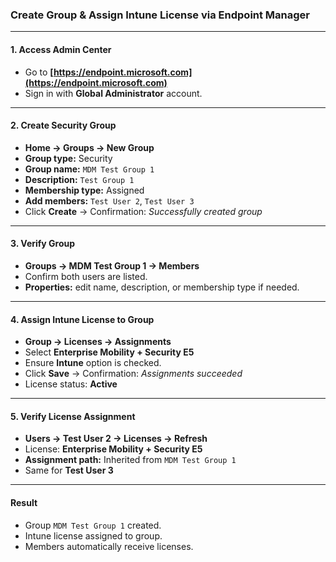 ### Create Group & Assign Intune License via Endpoint Manager

---

#### **1. Access Admin Center**

* Go to **[https://endpoint.microsoft.com](https://endpoint.microsoft.com)**
* Sign in with **Global Administrator** account.

---

#### **2. Create Security Group**

* **Home → Groups → New Group**
* **Group type:** Security
* **Group name:** `MDM Test Group 1`
* **Description:** `Test Group 1`
* **Membership type:** Assigned
* **Add members:** `Test User 2`, `Test User 3`
* Click **Create** → Confirmation: *Successfully created group*

---

#### **3. Verify Group**

* **Groups → MDM Test Group 1 → Members**
* Confirm both users are listed.
* **Properties:** edit name, description, or membership type if needed.

---

#### **4. Assign Intune License to Group**

* **Group → Licenses → Assignments**
* Select **Enterprise Mobility + Security E5**
* Ensure **Intune** option is checked.
* Click **Save** → Confirmation: *Assignments succeeded*
* License status: **Active**

---

#### **5. Verify License Assignment**

* **Users → Test User 2 → Licenses → Refresh**
* License: **Enterprise Mobility + Security E5**
* **Assignment path:** Inherited from `MDM Test Group 1`
* Same for **Test User 3**

---

#### **Result**

* Group `MDM Test Group 1` created.
* Intune license assigned to group.
* Members automatically receive licenses.
